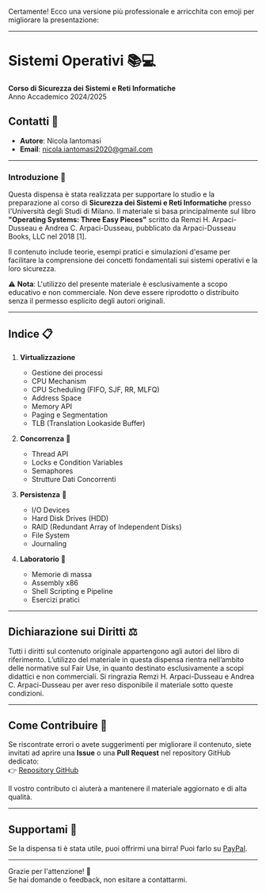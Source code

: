 Certamente! Ecco una versione più professionale e arricchita con emoji per migliorare la presentazione:

---

# Sistemi Operativi 📚💻  
**Corso di Sicurezza dei Sistemi e Reti Informatiche**  
Anno Accademico 2024/2025  

## Contatti 📩  
- **Autore**: Nicola Iantomasi  
- **Email**: nicola.iantomasi2020@gmail.com  

---

### Introduzione 🌟  
Questa dispensa è stata realizzata per supportare lo studio e la preparazione al corso di **Sicurezza dei Sistemi e Reti Informatiche** presso l'Università degli Studi di Milano. Il materiale si basa principalmente sul libro **"Operating Systems: Three Easy Pieces"** scritto da Remzi H. Arpaci-Dusseau e Andrea C. Arpaci-Dusseau, pubblicato da Arpaci-Dusseau Books, LLC nel 2018 [1].  

Il contenuto include teorie, esempi pratici e simulazioni d'esame per facilitare la comprensione dei concetti fondamentali sui sistemi operativi e la loro sicurezza.  

⚠️ **Nota**: L'utilizzo del presente materiale è esclusivamente a scopo educativo e non commerciale. Non deve essere riprodotto o distribuito senza il permesso esplicito degli autori originali.

---

## Indice 📋  
1. **Virtualizzazione**  
   - Gestione dei processi  
   - CPU Mechanism  
   - CPU Scheduling (FIFO, SJF, RR, MLFQ)  
   - Address Space  
   - Memory API  
   - Paging e Segmentation  
   - TLB (Translation Lookaside Buffer)  

2. **Concorrenza** 👥  
   - Thread API  
   - Locks e Condition Variables  
   - Semaphores  
   - Strutture Dati Concorrenti  

3. **Persistenza** 💾  
   - I/O Devices  
   - Hard Disk Drives (HDD)  
   - RAID (Redundant Array of Independent Disks)  
   - File System  
   - Journaling  

4. **Laboratorio** 🧪  
   - Memorie di massa  
   - Assembly x86  
   - Shell Scripting e Pipeline  
   - Esercizi pratici  

---

## Dichiarazione sui Diritti ⚖️  
Tutti i diritti sul contenuto originale appartengono agli autori del libro di riferimento. L’utilizzo del materiale in questa dispensa rientra nell’ambito delle normative sul Fair Use, in quanto destinato esclusivamente a scopi didattici e non commerciali. Si ringrazia Remzi H. Arpaci-Dusseau e Andrea C. Arpaci-Dusseau per aver reso disponibile il materiale sotto queste condizioni.

---

## Come Contribuire 🤝  
Se riscontrate errori o avete suggerimenti per migliorare il contenuto, siete invitati ad aprire una **Issue** o una **Pull Request** nel repository GitHub dedicato:  
👉 [Repository GitHub](https://github.com/handshak3/dispensa-sistemi-operativi-unimi)  

Il vostro contributo ci aiuterà a mantenere il materiale aggiornato e di alta qualità.  

---

## Supportami 🍺
Se la dispensa ti è stata utile, puoi offrirmi una birra! Puoi farlo su [PayPal](https://www.paypal.me/omgstudiowav).

---

Grazie per l'attenzione! 🙏  
Se hai domande o feedback, non esitare a contattarmi.